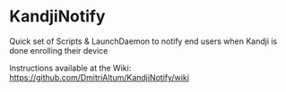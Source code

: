 # KandjiNotify
Quick set of Scripts &amp; LaunchDaemon to notify end users when Kandji is done enrolling their device


Instructions available at the Wiki: https://github.com/DmitriAltum/KandjiNotify/wiki

